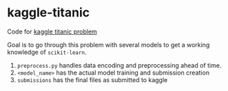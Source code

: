 # kaggle-titanic
Code for [kaggle titanic problem](https://www.kaggle.com/c/titanic)

Goal is to go through this problem with several models to get a working knowledge of `scikit-learn`.

1. `preprocess.py` handles data encoding and preprocessing ahead of time.
2. `<model_name>` has the actual model training and submission creation
3. `submissions` has the final files as submitted to kaggle